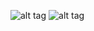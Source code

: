 ![alt tag](https://gbrault.github.io/railroad-diagrams//live/doc/RailRoad.svg)
![alt tag](https://gbrault.github.io/railroad-diagrams//live/doc/Choice.svg)
